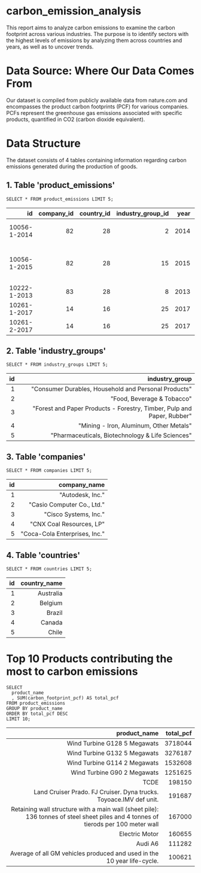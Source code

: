 # carbon_emission_analysis
This report aims to analyze carbon emissions to examine the carbon footprint across various industries. The purpose is to identify sectors with the highest levels of emissions by analyzing them across countries and years, as well as to uncover trends. 

# Data Source: Where Our Data Comes From
Our dataset is compiled from publicly available data from nature.com and encompasses the product carbon footprints (PCF) for various companies. PCFs represent the greenhouse gas emissions associated with specific products, quantified in CO2 (carbon dioxide equivalent).

# Data Structure
The dataset consists of 4 tables containing information regarding carbon emissions generated during the production of goods.

## 1. Table 'product_emissions'
    SELECT * FROM product_emissions LIMIT 5;

| id           | company_id | country_id | industry_group_id | year | product_name                                                    | weight_kg | carbon_footprint_pcf | upstream_percent_total_pcf | operations_percent_total_pcf | downstream_percent_total_pcf | 
| -----------: | ---------: | ---------: | ----------------: | ---: | --------------------------------------------------------------: | --------: | -------------------: | -------------------------: | ---------------------------: | ---------------------------: | 
| 10056-1-2014 | 82         | 28         | 2                 | 2014 | Frosted Flakes(R) Cereal                                        | 0.7485    | 2                    | 57.50                      | 30.00                        | 12.50                        | 
| 10056-1-2015 | 82         | 28         | 15                | 2015 | "Frosted Flakes, 23 oz, produced in Lancaster, PA (one carton)" | 0.7485    | 2                    | 57.50                      | 30.00                        | 12.50                        | 
| 10222-1-2013 | 83         | 28         | 8                 | 2013 | Office Chair                                                    | 20.68     | 73                   | 80.63                      | 17.36                        | 2.01                         | 
| 10261-1-2017 | 14         | 16         | 25                | 2017 | Multifunction Printers                                          | 110       | 1488                 | 30.65                      | 5.51                         | 63.84                        | 
| 10261-2-2017 | 14         | 16         | 25                | 2017 | Multifunction Printers                                          | 110       | 1818                 | 25.08                      | 4.51                         | 70.41                        | 

## 2. Table 'industry_groups'
    SELECT * FROM industry_groups LIMIT 5;

| id | industry_group                                                         | 
| -: | ---------------------------------------------------------------------: | 
| 1  | "Consumer Durables, Household and Personal Products"                   | 
| 2  | "Food, Beverage & Tobacco"                                             | 
| 3  | "Forest and Paper Products - Forestry, Timber, Pulp and Paper, Rubber" | 
| 4  | "Mining - Iron, Aluminum, Other Metals"                                | 
| 5  | "Pharmaceuticals, Biotechnology & Life Sciences"                       | 

## 3. Table 'companies'
    SELECT * FROM companies LIMIT 5;

| id | company_name                  | 
| -: | ----------------------------: | 
| 1  | "Autodesk, Inc."              | 
| 2  | "Casio Computer Co., Ltd."    | 
| 3  | "Cisco Systems, Inc."         | 
| 4  | "CNX Coal Resources, LP"      | 
| 5  | "Coca-Cola Enterprises, Inc." | 

## 4. Table 'countries'
    SELECT * FROM countries LIMIT 5;

| id | country_name | 
| -: | -----------: | 
| 1  | Australia    | 
| 2  | Belgium      | 
| 3  | Brazil       | 
| 4  | Canada       | 
| 5  | Chile        | 

# Top 10 Products contributing the most to carbon emissions
    SELECT 
      product_name
      , SUM(carbon_footprint_pcf) AS total_pcf
    FROM product_emissions
    GROUP BY product_name
    ORDER BY total_pcf DESC
    LIMIT 10;

| product_name                                                                                                                       | total_pcf | 
| ---------------------------------------------------------------------------------------------------------------------------------: | --------: | 
| Wind Turbine G128 5 Megawats                                                                                                       | 3718044   | 
| Wind Turbine G132 5 Megawats                                                                                                       | 3276187   | 
| Wind Turbine G114 2 Megawats                                                                                                       | 1532608   | 
| Wind Turbine G90 2 Megawats                                                                                                        | 1251625   | 
| TCDE                                                                                                                               | 198150    | 
| Land Cruiser Prado. FJ Cruiser. Dyna trucks. Toyoace.IMV def unit.                                                                 | 191687    | 
| Retaining wall structure with a main wall (sheet pile): 136 tonnes of steel sheet piles and 4 tonnes of tierods per 100 meter wall | 167000    | 
| Electric Motor                                                                                                                     | 160655    | 
| Audi A6                                                                                                                            | 111282    | 
| Average of all GM vehicles produced and used in the 10 year life-cycle.                                                            | 100621    | 


